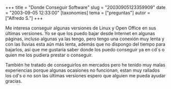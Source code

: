 +++
title = "Donde Conseguir Software"
slug = "20030905123359909"
date = "2003-09-05 12:33:00"
[taxonomies]
tema = ["preguntas"]
autor = ["Alfredo S."]
+++

Me interesa conseguir algunas versiones de Linux y Open Office en sus
últimas versiones. Yo se que los puedo bajar desde Internet en algunas
páginas, incluso algunas ya las tengo, pero tengo una conexión muy lenta
y con las lluvias esta aún más lenta, además que no dispongo del tiempo
para bajarlos, así que me gustaría saber donde los puedo conseguir ya en
cd´s o quien me los pudiera prestar o conseguir.

<!-- more -->
También he tratado de conseguirlos en mercados pero he tenido muy malas
experiencias porque algunas ocasiones no funcionan, estan muy rallados
los cd's o no son las últimas versiones espero que alguien me pueda
ayudar gracias.

